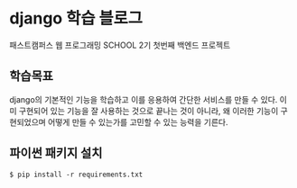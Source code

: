 # django 학습 블로그

패스트캠퍼스 웹 프로그래밍 SCHOOL 2기 첫번째 백엔드 프로젝트


## 학습목표

django의 기본적인 기능을 학습하고 이를 응용하여 간단한 서비스를 만들 수 있다.
이미 구현되어 있는 기능을 잘 사용하는 것으로 끝나는 것이 아니라, 왜 이러한 기능이 구현되었으며 어떻게 만들 수 있는가를 고민할 수 있는 능력을 기른다.


## 파이썬 패키지 설치

```
$ pip install -r requirements.txt
```
